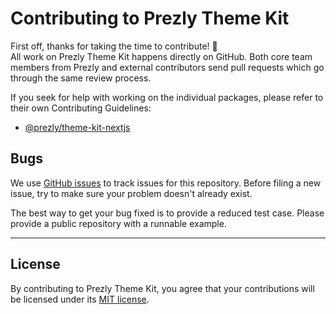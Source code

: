# Contributing to Prezly Theme Kit

First off, thanks for taking the time to contribute! 🎉  
All work on Prezly Theme Kit happens directly on GitHub. Both core team members from Prezly and external contributors send pull requests which go through the same review process.

If you seek for help with working on the individual packages, please refer to their own Contributing Guidelines:

-   [@prezly/theme-kit-nextjs](./packages/nextjs/CONTRIBUTING.md)

## Bugs

We use [GitHub issues](https://github.com/prezly/theme-kit-js/issues) to track issues for this repository. Before filing a new issue, try to make sure your problem doesn't already exist.

The best way to get your bug fixed is to provide a reduced test case. Please provide a public repository with a runnable example.

---

## License

By contributing to Prezly Theme Kit, you agree that your contributions will be licensed under its [MIT license](./LICENSE).
